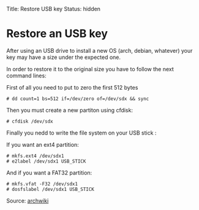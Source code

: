 Title: Restore USB key
Status: hidden

# Restore an USB key

After using an USB drive to install a new OS (arch, debian, whatever)
your key may have a size under the expected one.

In order to restore it to the original size you have to follow the next command
lines:

First of all you need to put to zero the first 512 bytes

    # dd count=1 bs=512 if=/dev/zero of=/dev/sdx && sync

Then you must create a new partiton using cfdisk:

    # cfdisk /dev/sdx


Finally you nedd to write the file system on your USB stick :

If you want an ext4 partition:

    # mkfs.ext4 /dev/sdx1
    # e2label /dev/sdx1 USB_STICK

And if you want a FAT32 partition:

    # mkfs.vfat -F32 /dev/sdx1
    # dosfslabel /dev/sdx1 USB_STICK

Source: [archwiki](https://wiki.archlinux.org/index.php/USB_Flash_Installation_Media#How_to_restore_the_USB_drive)

